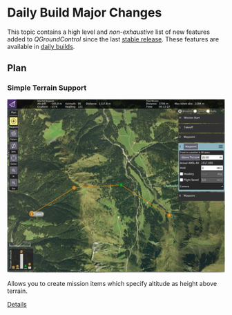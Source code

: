 # Daily Build Major Changes

This topic contains a high level and *non-exhaustive* list of new features added to *QGroundControl* since the last [stable release](../releases/release_notes.md). These features are available in [daily builds](../releases/daily_builds.md).

## Plan

### Simple Terrain Support

![](../../assets/Plan/SimpleMissionItemTerrain.jpg)

Allows you to create mission items which specify altitude as height above terrain. 

[Details](https://github.com/mavlink/qgroundcontrol/pull/6225)
